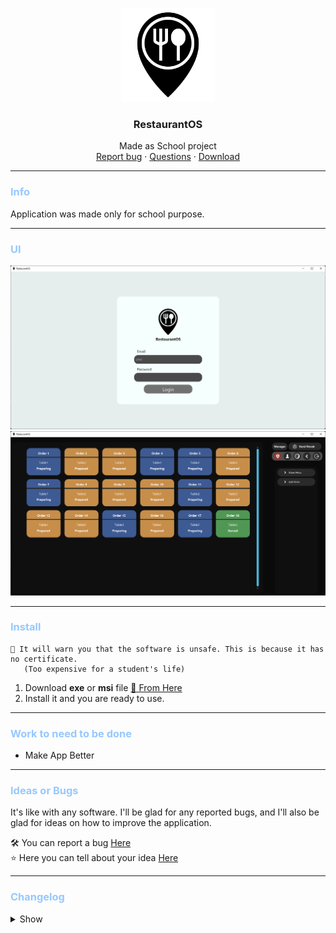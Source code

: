 <p align="center">
  <img src="src/main/resources/app_logo.png" alt="Logo" width="150" height="150">
</p>

<h3 align="center">RestaurantOS</h3>

<p align="center">
  Made as School project
  <br>
  <a href="https://github.com/sobotat/RestaurantOS/issues">Report bug</a>
  ·
  <a href="https://github.com/sobotat/RestaurantOS/discussions/categories/q-a">Questions</a>
  · 
  <a href="https://github.com/sobotat/RestaurantOS/releases/latest">Download</a>
</p>

---
### <span style="color:#96c8ff">Info</span>

Application was made only for school purpose.

---
### <span style="color:#96c8ff">UI</span>
![UI](src/main/resources/art/restaurantos_0.1_login.png)
![UI](src/main/resources/art/restaurantos_0.1_main.png)

---
### <span style="color:#96c8ff">Install</span>
    📢 It will warn you that the software is unsafe. This is because it has no certificate.
       (Too expensive for a student's life)

1. Download **exe** or **msi** file <a href="https://github.com/sobotat/RestaurantOS/releases/latest">📄 From Here</a>
2. Install it and you are ready to use.

---
### <span style="color:#96c8ff">Work to need to be done</span>

- Make App Better

---
### <span style="color:#96c8ff">Ideas or Bugs</span>

It's like with any software. I'll be glad for any reported bugs, and I'll also be glad for ideas on how to improve the application.

🛠️ You can report a bug <a href="https://github.com/sobotat/SE_Trader/issues">Here</a> <br>
⭐ Here you can tell about your idea <a href="https://github.com/sobotat/SE_Trader/discussions/categories/ideas">Here</a>

---
### <span style="color:#96c8ff">Changelog</span>

<details>    
<summary>Show</summary>

    - 0.0.1
      - Working Login
      - Working Order List and Order View
      - Inprogress Users View
      - Working Manager Auth
    - 0.1
      - Implemented Dark Mode
      - Implemented Automatic Order Status
    - 0.2
      - Implemented Gateways with Lists for now
    - 0.3
      - Added warning on User and Back button
      - Implemented Menu, MenuItem, Table and Food gateway
      - Implemented Menu and MenuItem view
      - Implemented Order Unit Of Work


</details>